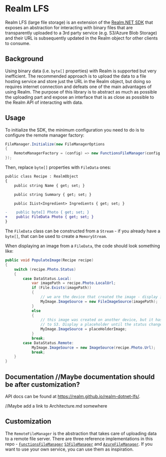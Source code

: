 # Realm LFS

Realm LFS (large file storage) is an extension of the [Realm.NET SDK](http://github.com/realm/realm-dotnet) that exposes an abstraction for interacting with binary files that are transparently uploaded to a 3rd party service (e.g. S3/Azure Blob Storage) and their URL is subsequently updated in the Realm object for other clients to consume.

## Background

Using binary data (i.e. `byte[]` properties) with Realm is supported but very inefficient. The recommended approach is to upload the data to a file hosting service and store just the URL in the Realm object, but doing so requires internet connection and defeats one of the main advantages of using Realm. The purpose of this library is to abstract as much as possible the uploading part and expose an interface that is as close as possible to the Realm API of interacting with data.

## Usage

To initialize the SDK, the minimum configuration you need to do is to configure the remote manager factory:

```csharp
FileManager.Initialize(new FileManagerOptions
{
    RemoteManagerFactory = (config) => new FunctionsFileManager(config, "MyDataFunction")
});
```

Then, replace `byte[]` properties with `FileData` ones:

```diff
public class Recipe : RealmObject
{
    public string Name { get; set; }

    public string Summary { get; set; }

    public IList<Ingredient> Ingredients { get; set; }

-    public byte[] Photo { get; set; }
+    public FileData Photo { get; set; }
}
```

The `FileData` class can be constructed from a `Stream` - if you already have a `byte[]`, that can be used to create a `MemoryStream`.

When displaying an image from a `FileData`, the code should look something like:

```csharp
public void PopulateImage(Recipe recipe)
{
    switch (recipe.Photo.Status)
    {
        case DataStatus.Local:
            var imagePath = recipe.Photo.LocalUrl;
            if (File.Exists(imagePath))
            {
                // we are the device that created the image - display it from disk
                MyImage.ImageSource = new FileImageSource(imagePath);
            }
            else
            {
                // this image was created on another device, but it hasn't uploaded it yet
                // to S3. Display a placeholder until the status changes to Remote
                MyImage.ImageSource = placeHolderImage;
            }
            break;
        case DataStatus.Remote:
            MyImage.ImageSource = new ImageSource(recipe.Photo.Url);
            break;
    }
}
```

## Documentation  //Maybe documentation should be after customization?

API docs can be found at https://realm.github.io/realm-dotnet-lfs/.

//Maybe add a link to Architecture.md somewhere

## Customization

The `RemoteFileManager` is the abstraction that takes care of uploading data to a remote file server. There are three reference implementations in this repo - [`FunctionsFileManager`](https://github.com/realm/realm-dotnet-lfs/blob/main/Realm.LFS.Functions/FunctionsFileManager.cs) [`S3FileManager`](https://github.com/realm/realm-dotnet-lfs/blob/main/Realm.LFS.S3/S3FileManager.cs) and [`AzureFileManager`](https://github.com/realm/realm-dotnet-lfs/blob/main/Realm.LFS.Azure/AzureFileManager.cs). If you want to use your own service, you can use them as inspiration.

